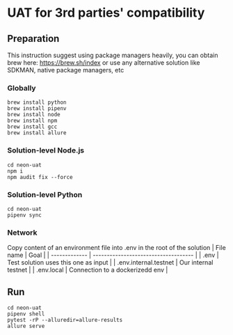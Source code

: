 # UAT for 3rd parties' compatibility

## Preparation

This instruction suggest using package managers heavily, you can obtain brew here:
https://brew.sh/index
or use any alternative solution like SDKMAN, native package managers, etc

### Globally
```
brew install python
brew install pipenv
brew install node
brew install npm
brew install gcc
brew install allure
```

### Solution-level Node.js
```
cd neon-uat
npm i
npm audit fix --force
```
### Solution-level Python
```
cd neon-uat
pipenv sync
```

### Network
Copy content of an environment file into .env in the root of the solution
| File name     | Goal                                 |
| ------------- | ------------------------------------ |
| .env          | Test solution uses this one as input |
| .env.internal.testnet  | Our internal testnet        |
| .env.local   | Connection to a dockerizedd env       |

## Run
```
cd neon-uat
pipenv shell
pytest -rP --alluredir=allure-results
allure serve
```
